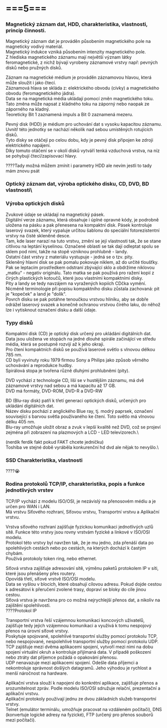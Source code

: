 # ===5===
### Magnetický záznam dat, HDD, charakteristika, vlastnosti, princip činnosti.
Magnetický záznam dat je prováděn působením magnetického pole na magneticky vodivý materiál.\
Magnetický indukce vzniká působením intenzity magnetického pole.\
Z hlediska magnetického záznamu mají největší význam látky feromagnetické, z nichž bývají vyrobeny záznamové vrstvy např: pevných disků nebo pružných disků.

Záznam na magnetické médium je prováděn záznamovou hlavou, která může sloužit i jako čtecí.\
Záznamová hlava se skláda z: elektrického obvodu (cívky) a magnetického obvodu (feromagnetického jádra).\
Data se na magnetická média ukládají pomocí změn magnetického toku.\
Tato změna může napsat z kládného toku na záporný nebo naopak ze záporného na kladný.\
Teoreticky Bit 1 zaznamená impuls a Bit 0 zaznamená mezeru.

Pevný disk (HDD) je médium pro uchování dat s vysoku kapacitou záznamu.\
Uvnitř této jednotky se nachází několik nad sebou umístěných rotujících disků.\
Tyto disky se otáčejí po celou dobu, kdy je pevný disk připojen ke zdroji elektrického napájení.\
Díky tomuto otáčení se v okolí disků vytváří tenká vzduchová vrstva, na níz se pohybují čtecí/zapisovací hlavy.

????Tady možná můžem zmínit i parametry HDD ale nevím jestli to tady mám znovu psát

### Optický záznam dat, výroba optického disku, CD, DVD, BD vlastnosti\

### Výroba optických disků
Zvukové údaje se ukládají na magnetický pásek.\
Digitální verze záznamu, která obsahuje i úplné opravné kódy, je podrobně uložena na pásku a pak přenesena na kompaktní disk. Pásek kontroluje laserový svazek, který vypaluje určitou šablonu do speciální fotorezistentní vrstvy na čisté skleněné desce.\
Tam, kde laser narazí na tuto vrstvu, změní se její vlastnosti tak, že se stane citlivou na leptání kyselinou. Označené oblasti se tak dají odleptat spolu se sklem pod nimi, takže na stopě vzniknou prohlubně - landy.\
Ostatní část vrstvy z materiálu vystupuje - jedná se o tzv. pity.\
Skleněný hlavní disk se pak pomalu pokovuje niklem, až do určité tloušťky.\
Pak se leptacím prostředkem odstraní zbývající sklo a obdržíme niklovou „matku“ - negativ originálu. Tato matka se pak používá pro ražení kopií z čirých plastických kotoučů, které jsou vlastními kompaktními disky.\
Pity a landy se tedy navzájem na vyražených kopiích CDčka vymění. Nicméně terminologie při popisu kompaktního disku zůstala zachovaná: pit je "kopeček" a land je "dolík".\
Povrch disku se pak potáhne tenoučkou vrstvou hliníku, aby se dobře odrážel laserový svazek a konečně ochranou vrstvou čirého laku, do něhož lze i vytisknout označení disku a další údaje.

### Typy disků
Kompaktní disk (CD) je optický disk určený pro ukládání digitálních dat.\
Data jsou uložena ve stopách na jedné dlouhé spirále začinájící ve středu média, která se postupně rozvijí až k jeho okraji.\
Pro čtení kompaktních disků se používá laserové světlo s vlnovou délkou 785 nm.\
CD byli vyvinuty roku 1979 firmou Sony a Philips jako způsob věrného uchovávání a reprodukce hudby.\
Spirálová stopa je tvořena různě dluhými prohlubněmi (pity).

DVD vychází z technologie CD, líší se v hustějším záznamu, má dvě záznamové vrstvy nad sebou a má kapacitu až 17 GB.\
DVD má formáty, DVD-ROM, DVD-R a DVD-RW

BD (Blu-ray disk) patří k třetí generaci optických disků, určených pro ukládání digitálních dat.\
Název disku pochází z anglického Blue ray, tj. modrý paprsek, označení související s barvou světla používaného ke čtení. Toto světlo má vlnovou délku 405 nm.\
Blu-ray umožňuje uložit obraz a zvuk v lepší kvalitě než DVD, což se projeví zejména při zobrazení na plazmových a LCD - LED televizorech.\

(nerdík ferdík fakt pokud FAKT chcete jedničku)\
Toshiba ve stejné době vyráběla konkurenční hd dvd ale nějak to nevyšlo.\

### SSD Charakteristika, vlastnosti
????😭

### Rodina protokolů TCP/IP, charakteristika, popis a funkce jednotlivých vrstev
TCP/IP vychází z modelu ISO/OSI, je nezávislý na přenosovém médiu a je určen pro WAN i LAN.\
Má vrstvu Síťového rozhraní, Síťovou vrstvu, Transportní vrstvu a Aplikační vrstvu.

Vrstva síťového rozhraní zajišťuje fyzickou komunikaci jednotlivých uzlů sítě. Funkce této vrstvy jsou rovny vrstvám fyzické a linkové v ISO/OSI modelu.\
Protokol této vrstvy byl navržen tak, že je mu jedno, zda přenáší data po spolehlivých cestách nebo po cestách, na kterých dochází k častým chybám.\
Používá protokoly token ring, nebo ethernet.

Síťová vrstva zajišťuje adresování sítě, výměnu paketů protokolem IP v síti, které jsou přenášeny přes routery.\
Opovídá třetí, síťové vrstvě ISO/OSI modelu.\
Data se vyšlou v blocích, které obsahují cílovou adresu. Pokud dojde cestou k adresátovi k přeručení zvolené trasy, dopraví se bloky do cíle jinou cestou.\
Síťová vrstva je navržena pro co možná nejrychlejší přenos dat, a nikoliv na zajištění spolehlivosti.\
????Protokol IP

Transportní vrstva řeší vzájemnou komunikaci koncových uživatelů, zajišťuje tedy jejich vzájemnou komunikaci a využívá k tomu nespojový přenos na úrovní síťové vrstvy.\
Poskytuje spojované, spolehlivé transportní služby pomocí protokolu TCP, nebo nespojované, nespolehlivé transportní služby pomocí protokolu UDP.\
TCP zajišťuje mezi dvěma aplikacemi spojení, vytvoří mezi nimi na dobu spojení virtuální okruh a kontroluje přijímaná data. V případě poškození nebo ztráty dat příjemce požádá o opakování přenosu.\
UDP nenavazuje mezi aplikacemi spojení. Odešle data příjemci a nekontroluje správnost došlých datagramů. Jeho výhodou je rychlost a menší náročnost na hardware.

Aplikační vrstva slouží k napojení do konkrétní aplikace, zajišťuje přenos a srozumitelnost zpráv. Podle modelu ISO/OSI sdružuje relační, prezentační a aplikační vrstvu.\
Aplikační protokoly používají jednu ze dvou základních služeb transportní vrstvy.\
Telnet (emulátor terminálu, umožňuje pracovat na vzdáleném počítači), DNS (konvertuje logické adresy na fyzické), FTP (určený pro přenos souborů mezi počítači).
